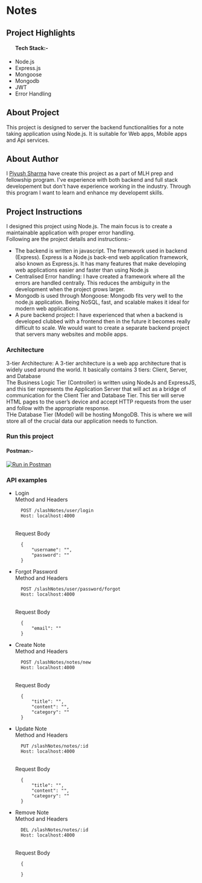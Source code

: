 # Notes

## Project Highlights

<ul>
  <h4>Tech Stack:-</h4>
  <li>Node.js</li>
  <li>Express.js</li>
  <li>Mongoose</li>
  <li>Mongodb</li>
  <li>JWT</li>
  <li>Error Handling</li>
</ul>

## About Project
This project is designed to server the backend functionalities for a note taking application using Node.js. It is suitable for Web apps, Mobile apps and Api services.

## About Author
I <a target="_blank" href="https://www.piyusharmap.com/home">Piyush Sharma</a> have create this project as a part of MLH prep and fellowship program. 
I've experience with both backend and full stack developement but don't have experience working in the industry. 
Through this program I want to learn and enhance my developemt skills.

## Project Instructions
I designed this project using Node.js. The main focus is to create a maintainable application with proper error handling.
<br />Following are the project details and instructions:-
<ul>
<li>The backend is written in javascript. The framework used in backend (Express). Express is a Node.js back-end web application framework, also known as Express.js. It has many features that make developing web applications easier and faster than using Node.js</li>
<li>Centralised Error handling: I have created a framework where all the errors are handled centrally. This reduces the ambiguity in the development when the project grows larger.</li>
<li>Mongodb is used through Mongoose: Mongodb fits very well to the node.js application. Being NoSQL, fast, and scalable makes it ideal for modern web applications.</li>
<li>A pure backend project: I have experienced that when a backend is developed clubbed with a frontend then in the future it becomes really difficult to scale. We would want to create a separate backend project that servers many websites and mobile apps.</li>
</ul>

### Architecture
3-tier Architecture: A 3-tier architecture is a web app architecture that is widely used around the world. It basically contains 3 tiers: Client, Server, and Database
<br />The Business Logic Tier (Controller) is written using NodeJs and ExpressJS, and this tier represents the Application Server that will act as a bridge of communication for the Client Tier and Database Tier. This tier will serve HTML pages to the user’s device and accept HTTP requests from the user and follow with the appropriate response.
<br />THe Database Tier (Model) will be hosting MongoDB. This is where we will store all of the crucial data our application needs to function.

### Run this project
#### Postman:- 
[![Run in Postman](https://run.pstmn.io/button.svg)](https://app.getpostman.com/run-collection/19675807-479ddd7d-7a4d-42a0-9e98-feb51a656b46?action=collection%2Ffork&collection-url=entityId%3D19675807-479ddd7d-7a4d-42a0-9e98-feb51a656b46%26entityType%3Dcollection%26workspaceId%3De660f745-89a5-4506-add1-50f07cefadf1)

### API examples
<ul>

  <li>Login</li>  
Method and Headers

      POST /slashNotes/user/login
      Host: localhost:4000
  
<br />  
Request Body

      {
          "username": "",
          "password": ""
      }
    
   <li>Forgot Password</li>
Method and Headers
    
      POST /slashNotes/user/password/forgot
      Host: localhost:4000
  
<br />
Request Body

      {
          "email": ""
      }
      
  <li>Create Note</li>
Method and Headers

      POST /slashNotes/notes/new
      Host: localhost:4000
  
<br />
Request Body

      {
          "title": "",
          "content": "",
          "category": ""
      }
      
  <li>Update Note</li>
Method and Headers

      PUT /slashNotes/notes/:id
      Host: localhost:4000
  
<br />
Request Body

      {
          "title": "",
          "content": "",
          "category": ""
      }
      
   <li>Remove Note</li>
Method and Headers

      DEL /slashNotes/notes/:id
      Host: localhost:4000
  
<br />
Request Body

      {
          
      }
</ul>
